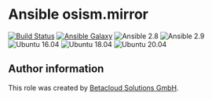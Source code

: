 # Ansible osism.mirror

[![Build Status](https://travis-ci.org/osism/ansible-mirror.svg?branch=master)](https://travis-ci.org/osism/ansible-mirror)
[![Ansible Galaxy](https://img.shields.io/badge/Ansible%20Galaxy-osism.mirror-blue.svg)](https://galaxy.ansible.com/osism/mirror/)
![Ansible 2.8](https://img.shields.io/badge/Ansible-2.8-green.png?style=flat)
![Ansible 2.9](https://img.shields.io/badge/Ansible-2.9-green.png?style=flat)
![Ubuntu 16.04](https://img.shields.io/badge/Ubuntu-16.04-orange.png?style=flat)
![Ubuntu 18.04](https://img.shields.io/badge/Ubuntu-18.04-orange.png?style=flat)
![Ubuntu 20.04](https://img.shields.io/badge/Ubuntu-20.04-orange.png?style=flat)

Author information
------------------

This role was created by [Betacloud Solutions GmbH](https://www.betacloud-solutions.de).
